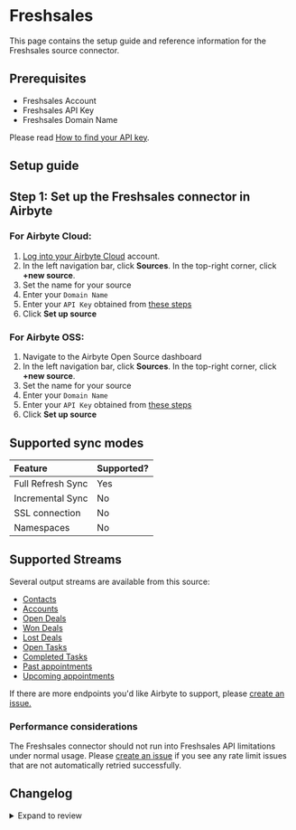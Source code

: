 # Freshsales

This page contains the setup guide and reference information for the Freshsales source connector.

## Prerequisites

- Freshsales Account
- Freshsales API Key
- Freshsales Domain Name

Please read [How to find your API key](https://crmsupport.freshworks.com/support/solutions/articles/50000002503-how-to-find-my-api-key-).

## Setup guide

## Step 1: Set up the Freshsales connector in Airbyte

### For Airbyte Cloud:

1. [Log into your Airbyte Cloud](https://cloud.airbyte.com/workspaces) account.
2. In the left navigation bar, click **Sources**. In the top-right corner, click **+new source**.
3. Set the name for your source
4. Enter your `Domain Name`
5. Enter your `API Key` obtained from [these steps](https://crmsupport.freshworks.com/support/solutions/articles/50000002503-how-to-find-my-api-key-)
6. Click **Set up source**

### For Airbyte OSS:

1. Navigate to the Airbyte Open Source dashboard
2. In the left navigation bar, click **Sources**. In the top-right corner, click **+new source**.
3. Set the name for your source
4. Enter your `Domain Name`
5. Enter your `API Key` obtained from [these steps](https://crmsupport.freshworks.com/support/solutions/articles/50000002503-how-to-find-my-api-key-)
6. Click **Set up source**

## Supported sync modes

| Feature           | Supported? |
| :---------------- | :--------- |
| Full Refresh Sync | Yes        |
| Incremental Sync  | No         |
| SSL connection    | No         |
| Namespaces        | No         |

## Supported Streams

Several output streams are available from this source:

- [Contacts](https://developers.freshworks.com/crm/api/#contacts)
- [Accounts](https://developers.freshworks.com/crm/api/#accounts)
- [Open Deals](https://developers.freshworks.com/crm/api/#deals)
- [Won Deals](https://developers.freshworks.com/crm/api/#deals)
- [Lost Deals](https://developers.freshworks.com/crm/api/#deals)
- [Open Tasks](https://developers.freshworks.com/crm/api/#tasks)
- [Completed Tasks](https://developers.freshworks.com/crm/api/#tasks)
- [Past appointments](https://developers.freshworks.com/crm/api/#appointments)
- [Upcoming appointments](https://developers.freshworks.com/crm/api/#appointments)

If there are more endpoints you'd like Airbyte to support, please [create an issue.](https://github.com/airbytehq/airbyte/issues/new/choose)

### Performance considerations

The Freshsales connector should not run into Freshsales API limitations under normal usage. Please [create an issue](https://github.com/airbytehq/airbyte/issues) if you see any rate limit issues that are not automatically retried successfully.

## Changelog

<details>
  <summary>Expand to review</summary>

| Version | Date       | Pull Request                                             | Subject                                                      |
| :------ | :--------- | :------------------------------------------------------- | :----------------------------------------------------------- |
| 1.1.25 | 2025-06-28 | [62427](https://github.com/airbytehq/airbyte/pull/62427) | Update dependencies |
| 1.1.24 | 2025-06-22 | [61994](https://github.com/airbytehq/airbyte/pull/61994) | Update dependencies |
| 1.1.23 | 2025-06-14 | [61289](https://github.com/airbytehq/airbyte/pull/61289) | Update dependencies |
| 1.1.22 | 2025-05-24 | [59971](https://github.com/airbytehq/airbyte/pull/59971) | Update dependencies |
| 1.1.21 | 2025-05-03 | [59398](https://github.com/airbytehq/airbyte/pull/59398) | Update dependencies |
| 1.1.20 | 2025-04-26 | [58907](https://github.com/airbytehq/airbyte/pull/58907) | Update dependencies |
| 1.1.19 | 2025-04-19 | [58317](https://github.com/airbytehq/airbyte/pull/58317) | Update dependencies |
| 1.1.18 | 2025-04-12 | [57788](https://github.com/airbytehq/airbyte/pull/57788) | Update dependencies |
| 1.1.17 | 2025-04-05 | [57193](https://github.com/airbytehq/airbyte/pull/57193) | Update dependencies |
| 1.1.16 | 2025-03-29 | [56514](https://github.com/airbytehq/airbyte/pull/56514) | Update dependencies |
| 1.1.15 | 2025-03-22 | [55995](https://github.com/airbytehq/airbyte/pull/55995) | Update dependencies |
| 1.1.14 | 2025-03-08 | [55304](https://github.com/airbytehq/airbyte/pull/55304) | Update dependencies |
| 1.1.13 | 2025-03-01 | [54913](https://github.com/airbytehq/airbyte/pull/54913) | Update dependencies |
| 1.1.12 | 2025-02-22 | [54401](https://github.com/airbytehq/airbyte/pull/54401) | Update dependencies |
| 1.1.11 | 2025-02-15 | [53708](https://github.com/airbytehq/airbyte/pull/53708) | Update dependencies |
| 1.1.10 | 2025-02-08 | [53368](https://github.com/airbytehq/airbyte/pull/53368) | Update dependencies |
| 1.1.9 | 2025-02-01 | [52852](https://github.com/airbytehq/airbyte/pull/52852) | Update dependencies |
| 1.1.8 | 2025-01-25 | [52300](https://github.com/airbytehq/airbyte/pull/52300) | Update dependencies |
| 1.1.7 | 2025-01-18 | [51688](https://github.com/airbytehq/airbyte/pull/51688) | Update dependencies |
| 1.1.6 | 2025-01-11 | [51070](https://github.com/airbytehq/airbyte/pull/51070) | Update dependencies |
| 1.1.5 | 2024-12-28 | [50527](https://github.com/airbytehq/airbyte/pull/50527) | Update dependencies |
| 1.1.4 | 2024-12-21 | [50004](https://github.com/airbytehq/airbyte/pull/50004) | Update dependencies |
| 1.1.3 | 2024-12-14 | [49473](https://github.com/airbytehq/airbyte/pull/49473) | Update dependencies |
| 1.1.2 | 2024-12-12 | [49203](https://github.com/airbytehq/airbyte/pull/49203) | Update dependencies |
| 1.1.1 | 2024-10-28 | [44277](https://github.com/airbytehq/airbyte/pull/44277) | Update dependencies |
| 1.1.0 | 2024-08-15 | [44149](https://github.com/airbytehq/airbyte/pull/44149) | Refactor connector to manifest-only format |
| 1.0.14 | 2024-08-12 | [43904](https://github.com/airbytehq/airbyte/pull/43904) | Update dependencies |
| 1.0.13 | 2024-08-10 | [43678](https://github.com/airbytehq/airbyte/pull/43678) | Update dependencies |
| 1.0.12 | 2024-08-03 | [43192](https://github.com/airbytehq/airbyte/pull/43192) | Update dependencies |
| 1.0.11 | 2024-07-27 | [42744](https://github.com/airbytehq/airbyte/pull/42744) | Update dependencies |
| 1.0.10 | 2024-07-20 | [42277](https://github.com/airbytehq/airbyte/pull/42277) | Update dependencies |
| 1.0.9 | 2024-07-13 | [41709](https://github.com/airbytehq/airbyte/pull/41709) | Update dependencies |
| 1.0.8 | 2024-07-10 | [41494](https://github.com/airbytehq/airbyte/pull/41494) | Update dependencies |
| 1.0.7 | 2024-07-09 | [41226](https://github.com/airbytehq/airbyte/pull/41226) | Update dependencies |
| 1.0.6 | 2024-07-06 | [40851](https://github.com/airbytehq/airbyte/pull/40851) | Update dependencies |
| 1.0.5 | 2024-06-25 | [40304](https://github.com/airbytehq/airbyte/pull/40304) | Update dependencies |
| 1.0.4 | 2024-06-21 | [39925](https://github.com/airbytehq/airbyte/pull/39925) | Update dependencies |
| 1.0.3 | 2024-06-04 | [39065](https://github.com/airbytehq/airbyte/pull/39065) | [autopull] Upgrade base image to v1.2.1 |
| 1.0.2 | 2024-05-21 | [38548](https://github.com/airbytehq/airbyte/pull/38548) | Upgrade to CDK 1.0.0 |
| 1.0.1 | 2024-05-28 | [38153](https://github.com/airbytehq/airbyte/pull/38153) | Make connector compatible with builder |
| 1.0.0 | 2023-10-21 | [31685](https://github.com/airbytehq/airbyte/pull/31685) | Migrate to Low-Code CDK |
| 0.1.4 | 2023-03-23 | [24396](https://github.com/airbytehq/airbyte/pull/24396) | Certify to Beta |
| 0.1.3 | 2023-03-16 | [24155](https://github.com/airbytehq/airbyte/pull/24155) | Set `additionalProperties` to `True` in `spec` to support BC |
| 0.1.2 | 2022-07-14 | [0](https://github.com/airbytehq/airbyte/pull/0) | Tune the `get_view_id` function |
| 0.1.1 | 2021-12-24 | [9101](https://github.com/airbytehq/airbyte/pull/9101) | Update fields and descriptions |
| 0.1.0 | 2021-11-03 | [6963](https://github.com/airbytehq/airbyte/pull/6963) | 🎉 New Source: Freshsales |


</details>
